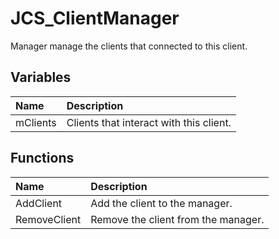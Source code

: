 # JCS_ClientManager

Manager manage the clients that connected to this client.

## Variables

| Name     | Description                             |
|:---------|:----------------------------------------|
| mClients | Clients that interact with this client. |

## Functions

| Name         | Description                         |
|:-------------|:------------------------------------|
| AddClient    | Add the client to the manager.      |
| RemoveClient | Remove the client from the manager. |
